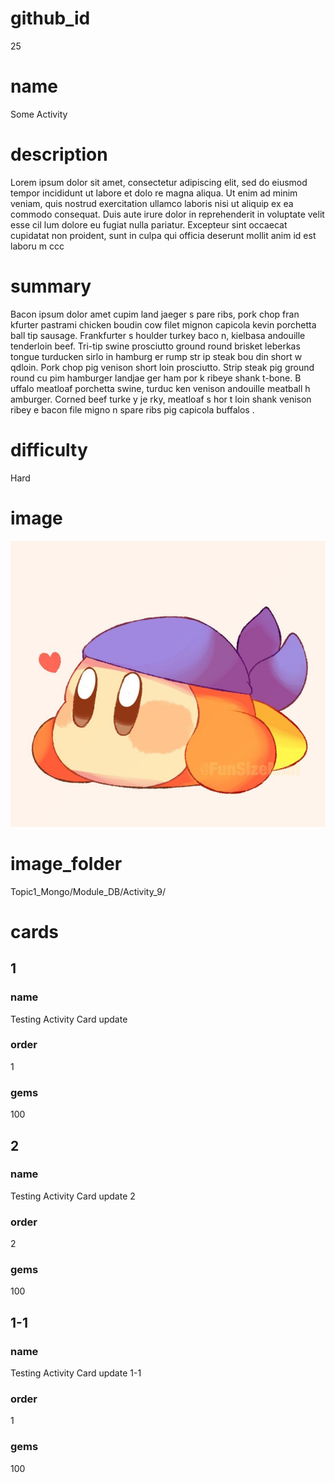 # github_id
25

# name
Some Activity

# description
Lorem ipsum dolor sit amet, consectetur adipiscing elit, sed do eiusmod tempor incididunt ut labore et dolo  re magna aliqua. Ut enim ad minim veniam, quis nostrud exercitation ullamco laboris nisi ut aliquip ex ea commodo consequat. Duis aute irure dolor in reprehenderit in voluptate velit esse cil lum dolore eu fugiat nulla pariatur. Excepteur sint occaecat cupidatat non proident, sunt in culpa qui officia deserunt mollit anim id est laboru  m ccc
  
# summary
Bacon ipsum dolor amet cupim land jaeger s pare ribs, pork chop fran kfurter pastrami chicken boudin cow filet mignon capicola kevin porchetta ball tip sausage. Frankfurter s houlder turkey baco  n, kielbasa andouille tenderloin beef. Tri-tip swine prosciutto ground round brisket leberkas tongue turducken  sirlo in hamburg er rump  str    ip    steak bou   din short w qdloin. Pork chop pig venison short loin prosciutto. Strip steak pig ground round cu pim hamburger landjae  ger ham por k ribeye  shank t-bone. B uffalo meatloaf porchetta  swine, turduc   ken venison andouille meatball h amburger. Corned beef turke  y je rky, meatloaf    s hor t loin shank venison ribey e bacon file  migno n spare ribs pig capicola buffalos .        

# difficulty
Hard

# image
<img src="images/bandanna.jpg">

# image_folder
Topic1_Mongo/Module_DB/Activity_9/

# cards
 
## 1

### name
Testing Activity Card update

### order
1 

### gems
100

## 2

### name
Testing Activity Card update 2

### order
2

### gems
100

## 1-1

### name
Testing Activity Card update 1-1

### order
1

### gems
100